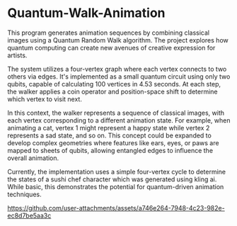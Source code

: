 # Quantum-Walk-Animation
This program generates animation sequences by combining classical images using a Quantum Random Walk algorithm. The project explores how quantum computing can create new avenues of creative expression for artists.

The system utilizes a four-vertex graph where each vertex connects to two others via edges. It's implemented as a small quantum circuit using only two qubits, capable of calculating 100 vertices in 4.53 seconds. At each step, the walker applies a coin operator and position-space shift to determine which vertex to visit next.

In this context, the walker represents a sequence of classical images, with each vertex corresponding to a different animation state. For example, when animating a cat, vertex 1 might represent a happy state while vertex 2 represents a sad state, and so on. This concept could be expanded to develop complex geometries where features like ears, eyes, or paws are mapped to sheets of qubits, allowing entangled edges to influence the overall animation.

Currently, the implementation uses a simple four-vertex cycle to determine the states of a sushi chef character which was generated using kling ai. While basic, this demonstrates the potential for quantum-driven animation techniques.


https://github.com/user-attachments/assets/a746e264-7948-4c23-982e-ec8d7be5aa3c

